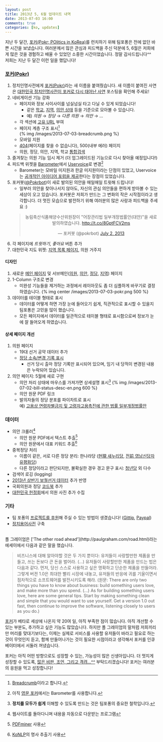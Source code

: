 ```yaml
---
layout: post
title: 2013년 5, 6월 업데이트 내역
date: 2013-07-03 16:00
comments: true
categories: [ko, updates]
---
```


지난 두 달간, <a href="http://pokr.kr">포커(Pokr; POlitics in KoRea)</a>를 런치하기 위해 팀포퐁은 전에 없던 바쁜 시간을 보냈습니다.
여러분께서 많은 관심과 피드백을 주신 덕분에 5, 6월은 저희에게 많은 것을 경험하고 배울 수 있었던 소중한 시간이었습니다.
정말 감사드립니다^^<!-- more --><br>
저희는 지난 두 달간 이런 일을 했답니다!

### [포커(Pokr)](http://pokr.kr)

1. 정치인명사전에게 [포커(Pokr)](http://pokr.kr)라는 새 이름을 붙여줬습니다. 새 이름이 붙여진 사연은 [대한민국 정치인명사전이 포커로 다시 태어난 사연](/2013/06/29/why-pokr-became-pokr/) 포스팅을 확인해 주세요!
1. 네비게이션 기능 강화
    * 페이지와 정보 사이사이를 넘실넘실 타고 다닐 수 있게 되었습니다!
        * 같은 [학교](http://pokr.kr/search?target=people&school_id=7006431), [지역](http://pokr.kr/region/25), [의안 상태](http://pokr.kr/search?target=bills&status_id=5) 등을 기준으로 모아볼 수 있습니다.
        * 예) *의원* → *정당* → *다른 의원* → *의안* → ... 
    * 각 섹션에 [고유 URL](http://pokr.kr/person/195224#legislations) 부여
    * 페이지 계층 구조 표시[^4]<br>
        {% img /images/2013-07-03-breadcrumb.png %}
    * 모바일 지원
    * [404](http://pokr.kr/404)(페이지를 찾을 수 없습니다), 500(내부 에러) 페이지
    * 의원, 정당, 의안, 지역, 학교 [통합검색](http://pokr.kr/search?query=%EA%B2%BD%EA%B8%B0)
1. 즐겨찾는 의원 기능 임시 제거 <span class="muted">(더 업그레이드된 기능으로 다시 찾아올 예정입니다!)</span>
1. 피드백 위젯을 [Barometer](http://getbarometer.com/)에서 [Uservoice](http://teampopong.uservoice.com)로 변경[^5]
    * Barometer는 모바일 미지원과 한글 미지원이라는 단점이 있었고, Uservoice는 [공개적인 아이디어 포럼을 제공](https://teampopong.uservoice.com/forums/211529-%EC%95%84%EC%9D%B4%EB%94%94%EC%96%B4-%EC%A0%9C%EC%95%88%ED%95%98%EA%B8%B0/filters/top)한다는 장점이 있었습니다.
1. 포커봇([@Pokrbot](http://twitter.com/pokrbot))이 새로 발의된 의안을 매일매일 트윗해 드립니다!
    * 일부러 의안을 찾아나서지 않아도, 자신의 관심 의안들을 편하게 받아볼 수 있는 세상이 오고 있습니다. 포커봇은 저희가 만드는 그 변화의 작은 시작점이라고 생각합니다. 더 멋진 모습으로 발전하기 위해 여러분의 많은 사랑과 피드백을 주세요 :)
    <center>
    <blockquote class="twitter-tweet"><p>농림축산식품해양수산위원장이 &quot;어장관리법 일부개정법률안(대안)&quot;을 새로 발의하였습니다. <a href="http://t.co/8GptFCV2ms">http://t.co/8GptFCV2ms</a></p>&mdash; 포커봇 (@pokrbot) <a href="https://twitter.com/pokrbot/statuses/351937420788371456">July 2, 2013</a></blockquote>
    <script async src="//platform.twitter.com/widgets.js" charset="utf-8"></script>
    </center>
1. 각 페이지에 *트윗하기*, *좋아요* 버튼 추가
1. 대한민국 지도 위젯: [지역 목록 페이지](http://pokr.kr/region), 의원 거주지

#### 디자인
1. 새로운 [메인 페이지](http://pokr.kr) 및 서브메인([의원](http://pokr.kr/person), [의안](http://pokr.kr/bill), [정당](http://pokr.kr/party), [지역](http://pokr.kr/region)) 페이지
1. 1-Column 구조로 변경 
    * 미완성 기능들을 제거하는 과정에서 레이아웃도 좀 더 심플하게 바꾸기로 결정하였습니다.
    {% img center /images/2013-07-03-pokr.png 500 %}
1. 데이터를 테이블 형태로 표시
    * 데이터를 어떻게 하면 가장 눈에 들어오기 쉽게, 직관적으로 표시할 수 있을지 팀포퐁은 고민을 많이 했습니다. 
    * 모든 페이지에서 데이터를 일관적으로 테이블 형태로 표시함으로써 정보가 눈에 잘 들어오게 하였습니다.

#### 상세 페이지 개선
1. 의원 페이지
    * 19대 선거 공약 데이터 추가
    * [정당 소속/변경 기록 표시](https://www.facebook.com/photo.php?fbid=484511471625413&set=a.202832693126627.49042.187866061289957)
        * 선거 당시 출마 정당 기록만 표시되어 있으며, 임기 내 당적이 변경된 내용은 누락되어 있습니다.
1. 의안 페이지: 5월에 새로 구현
    * 의안 처리 상태에 마우스를 가져가면 상세설명 표시[^6]
        {% img /images/2013-07-02-bill-status-desc-en.png 600 %}
    * 의안 원문 PDF 링크
    * 발의자들의 정당 분포를 파이차트로 표시<br>
      예) [고용상 연령차별금지 및 고령자고용촉진에 관한 법률 일부개정법률안](http://pokr.kr/bill/1901176)

### 데이터
* 의안 크롤러[^1]
    * 의안 원문 PDF에서 텍스트 추출[^2]
    * 의안 원문에서 대표 키워드 추출[^3]
* 중복정당 처리
    * 이름이 같은, 서로 다른 정당 분리: 한나라당 ([현現 새누리당](http://pokr.kr/party/61), [전前 영남신당자유평화당](http://pokr.kr/party/195))
    * 다른 정당이라고 판단되지만, 불확실한 경우 경고 문구 표시: [청년당](http://pokr.kr/party/119) 외 다수
* 검색어 로깅 (logging)
* [2013년 상반기 보궐선거 데이터](http://info.nec.go.kr/main/showDocument.xhtml?topMenuId=CP&electionId=0020130424) 추가 반영
* 국회의원과 정당 [코드북](github.com/teampopong/codebooks) 추가
* [대한민국 헌정회](http://rokps.or.kr)에서 의원 사진 추가 수집

### 기타
* 팀 포퐁의 [프로젝트를 후원](http://popong.com/about)해 주실 수 있는 방법이 생겼습니다! ([Gittip](https://www.gittip.com/teampopong/), [Paypal](https://www.paypal.com/kr/cgi-bin/webscr?cmd=_flow&SESSION=rJ-od7Disgs4qf2n18TXe6BPX0vh0lFcQIsZ0nsDaFF_uJV_W9iKGHMBOQC&dispatch=5885d80a13c0db1f8e263663d3faee8d4e181b3aff599f99a338772351021e7d))
* [정치용어사전](http://popong.com/glossary) 구축


<br>
폴 그레이엄은 ['The other road ahead'](http://paulgraham.com/road.html)라는 에세이에서 다음과 같은 말을 했습니다.

> 비즈니스에 대해 알아야할 것은 두 가지 뿐이다: 유저들이 사랑할만한 제품을 만들고, 쓰는 돈보다 큰 돈을 벌어라. (...) 유저들이 사랑할만한 제품을 만드는 법은 다음과 같다. 먼저, 당신 스스로 사용하고 싶은 명확하고 단순한 제품을 만들어라. 그렇게 버젼 1.0은 최대한 빨리 시장에 내놓고, 유저들의 반응에 귀를 기울이면서 점차적으로 소프트웨어를 발전시키도록 해라.
> (원문: There are only two things you have to know about business: build something users love, and make more than you spend. (...) As for building something users love, here are some general tips. Start by making something clean and simple that you would want to use yourself. Get a version 1.0 out fast, then continue to improve the software, listening closely to users as you do.)

[포커](http://pokr.kr)가 베타로 세상에 나온지 약 20여 일, 아직 부족한 점이 많습니다.
아직 개선할 수 있는 부분도, 추가하고 싶은 기능도 많았습니다. 하지만 폴 그레이엄의 말처럼 저희끼리만 머리를 맞대기보다는, 이제는 실제로 서비스를 사용할 유저들이 바라고 필요로 하는 것이 무엇인지 듣고, 함께 만들어나가는 것이 필요한 시점이라고 생각해서 포커를 인큐베이터에서 서둘러 꺼냈습니다.

포커는 아직 어떤 방향으로도 성장할 수 있는, 가능성이 많은 신생아입니다. 더 멋지게 성장할 수 있도록, [많은 비판, 조언, 그리고 격려...^^](http://teampopong.uservoice.com) 부탁드리겠습니다! 포커는 여러분의 응원을 먹고 성장합니다!

[^1]: 웹사이트를 돌아다니며 내용을 자동으로 다운받는 프로그램
[^2]: [PDFminer](http://www.unixuser.org/~euske/python/pdfminer/) 사용
[^3]: [KoNLP](https://github.com/haven-jeon/KoNLP)의 명사 추출기 사용
[^4]: [Breadcrumb](http://www.smashingmagazine.com/2009/03/17/breadcrumbs-in-web-design-examples-and-best-practices-2/)이라고 합니다.
[^5]: 아직 [영문 포커](http://pokr.kr)에서는 Barometer를 사용합니다.
[^6]: **정치를 모두가 쉽게** 이해할 수 있도록 만드는 것은 팀포퐁의 중요한 철학입니다.
